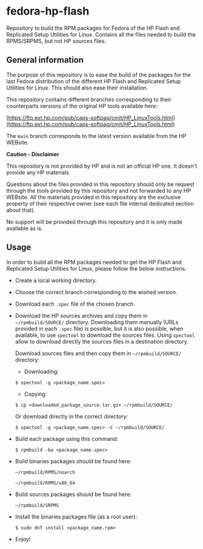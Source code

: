 # fedora-hp-flash

Repository to build the RPM packages for Fedora of the HP Flash and Replicated Setup Utilities for Linux.
Contains all the files needed to build the RPMS/SRPMS, but not HP sources files.

## General information
The purpose of this repository is to ease the build of the packages for the last Fedora distribution of the different HP Flash and Replicated Setup Utilities for Linux. This should also ease their installation.

This repository contains different branches corresponding to their counterparts versions of the original HP tools available here:

[https://ftp.ext.hp.com/pub/caps-softpaq/cmit/HP_LinuxTools.html](https://ftp.ext.hp.com/pub/caps-softpaq/cmit/HP_LinuxTools.html)

The `main` branch corresponds to the latest version available from the HP WEBsite.

**Caution - Disclaimer**

This repository is not provided by HP and is not an official HP one. It doesn't provide any HP materials. 

Questions about the files provided in this repository should only be request through the tools provided by this repository and not forwarded to any HP WEBsite. All the materials provided in this repository are the exclusive property of their respective owner (see each file internal dedicated section about that).

No support will be provided through this repository and it is only made available as is.

## Usage

In order to build all the RPM packages needed to get the HP Flash and Replicated Setup Utilities for Linux, please follow the below instructions.

- Create a local working directory.
- Choose the correct branch corresponding to the wished version.
- Download each `.spec` file of the chosen branch.
- Download the HP sources archives and copy them in `~/rpmbuild/SOURCE/` directory. Downloading them manually (URLs provided in each `.spec` file) is possible, but it is also possible, when available, to use `spectool` to download the sources files. Using `spectool` allow to download directly the sources files in a destination directory.

  Download sources files and then copy them in `~/rpmbuild/SOURCE/` directory:

  - Downloading:

  `$ spectool -g <package_name.spec>`

  - Copying:

  `$ cp <downloaded_package_source.tar.gz> ~/rpmbuild/SOURCE/`

  Or download directly in the correct directory:

  `$ spectool -g <package_name.spec> -C ~/rpmbuild/SOURCE/`

- Build each package using this command:

  `$ rpmbuild -ba <package_name.spec>`

- Build binaries packages should be found here:

  `~/rpmbuild/RPMS/noarch`

  `~/rpmbuild/RPMS/x86_64`

- Build sources packages should be found here:

  `~/rpmbuild/SRPMS`

- Install the binaries packages file (as a root user):

  `$ sudo dnf install <package_name.rpm>`

- Enjoy!